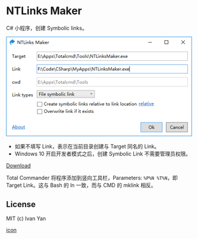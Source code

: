 # NTLinks Maker

C# 小程序，创建 Symbolic links。

![](screenshot.png)

- 如果不填写 Link，表示在当前目录创建与 Target 同名的 Link。
- Windows 10 开启开发者模式之后，创建 Symbolic Link 不需要管理员权限。

[Download](https://pan.baidu.com/s/1miqIlO8)

Total Commander 将程序添加到竖向工具栏，Parameters: `%P%N %T%N`，即 Target Link。这与 Bash 的 ln 一致，而与 CMD 的 mklink 相反。

## License

MIT (c) Ivan Yan

[icon](https://www.iconfinder.com/icons/100270/shortcuts_icon)

